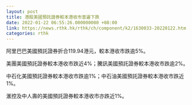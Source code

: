 ```yaml
---
layout: post
title: 港股美國預託證券較本港收市普遍下跌
date: 2022-01-22 06:55:26.000000000 +08:00
link: https://news.rthk.hk/rthk/ch/component/k2/1630033-20220122.htm
categories: rthk
---
```


阿里巴巴美國預託證券折合119.94港元，較本港收市跌逾5%。

美團美國預託證券較本港收市跌近4%；騰訊美國預託證券較本港收市跌逾2%。

中石化美國預託證券較本港收市跌逾1%；中石油美國預託證券較本港收市跌近1%。

滙控及中人壽的美國預託證券較本港收市亦跌近1%。
